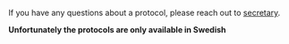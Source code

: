 If you have any questions about a protocol, please reach out to [secretary](mailto:sekreterare@datasektionen.se).

**Unfortunately the protocols are only available in Swedish**
